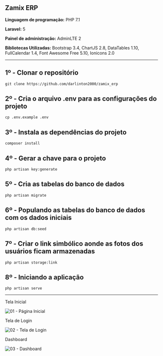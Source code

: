 <h2>Zamix ERP</h2>

<p><b>Linguagem de programação:</b> PHP 7.1</p>
<p><b>Laravel:</b> 5</p>
<p><b>Painel de administração:</b> AdminLTE 2</p>
<p><b>Bibliotecas Utilizadas:</b> Bootstrap 3.4, ChartJS 2.8, DataTables 1.10, FullCalendar 1.4, Font Awesome Free 5.10, Ionicons 2.0</p>

<hr/>

## 1º - Clonar o repositório
```
git clone https://github.com/darlinton2000/zamix_erp
```
## 2º - Cria o arquivo .env para as configurações do projeto
```
cp .env.example .env
```
## 3º - Instala as dependências do projeto
```
composer install
```
## 4º - Gerar a chave para o projeto
```
php artisan key:generate
```
## 5º - Cria as tabelas do banco de dados
```
php artisan migrate
```
## 6º - Populando as tabelas do banco de dados com os dados iniciais
```
php artisan db:seed
```
## 7º - Criar o link simbólico aonde as fotos dos usuários ficam armazenadas
```
php artisan storage:link
```
## 8º - Iniciando a aplicação
```
php artisan serve
```

<hr/>

Tela Inicial

![01 - Página Inicial](https://user-images.githubusercontent.com/46008964/224045952-12ed3040-1672-450a-bb5d-2d7f05a46109.png)

Tela de Login

![02 - Tela de Login](https://user-images.githubusercontent.com/46008964/224046047-8f2e2a8c-e78e-4cd6-ba68-70e8032d3538.png)

Dashboard

![03 - Dashboard](https://user-images.githubusercontent.com/46008964/224576176-d13d2288-3165-466d-8b05-c199465c5c25.png)

